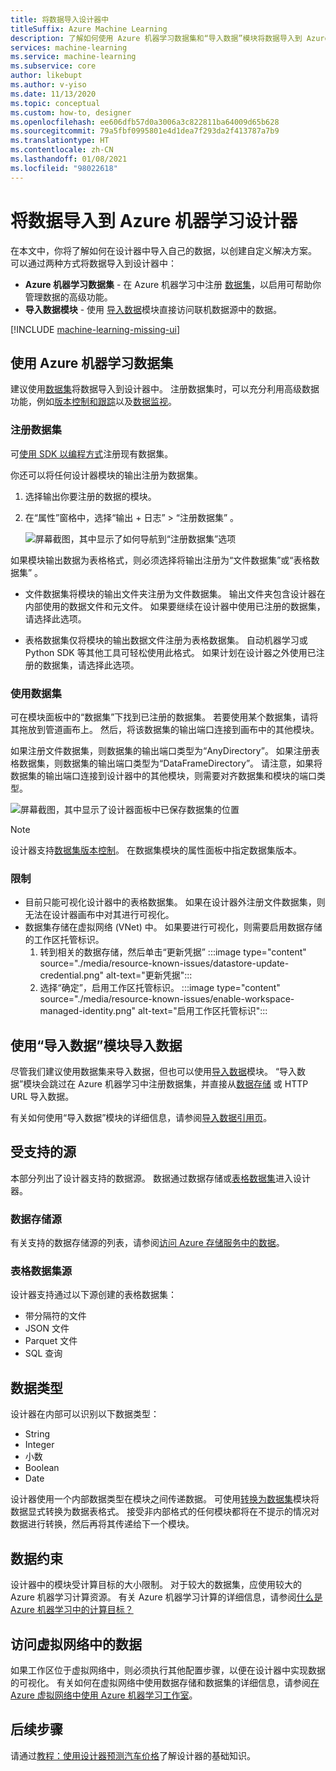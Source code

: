 ```yaml
---
title: 将数据导入设计器中
titleSuffix: Azure Machine Learning
description: 了解如何使用 Azure 机器学习数据集和“导入数据”模块将数据导入到 Azure 机器学习设计器中。
services: machine-learning
ms.service: machine-learning
ms.subservice: core
author: likebupt
ms.author: v-yiso
ms.date: 11/13/2020
ms.topic: conceptual
ms.custom: how-to, designer
ms.openlocfilehash: ee606dfb57d0a3006a3c822811ba64009d65b628
ms.sourcegitcommit: 79a5fbf0995801e4d1dea7f293da2f413787a7b9
ms.translationtype: HT
ms.contentlocale: zh-CN
ms.lasthandoff: 01/08/2021
ms.locfileid: "98022618"
---
```

# <a name="import-data-into-azure-machine-learning-designer"></a>将数据导入到 Azure 机器学习设计器

在本文中，你将了解如何在设计器中导入自己的数据，以创建自定义解决方案。 可以通过两种方式将数据导入到设计器中： 

* **Azure 机器学习数据集** - 在 Azure 机器学习中注册 [数据集](concept-data.md#datasets)，以启用可帮助你管理数据的高级功能。
* **导入数据模块** - 使用 [导入数据](algorithm-module-reference/import-data.md)模块直接访问联机数据源中的数据。

[!INCLUDE [machine-learning-missing-ui](../../includes/machine-learning-missing-ui.md)]

## <a name="use-azure-machine-learning-datasets"></a>使用 Azure 机器学习数据集

建议使用[数据集](concept-data.md#datasets)将数据导入到设计器中。 注册数据集时，可以充分利用高级数据功能，例如[版本控制和跟踪](how-to-version-track-datasets.md)以及[数据监视](how-to-monitor-datasets.md)。

### <a name="register-a-dataset"></a>注册数据集

可[使用 SDK 以编程方式](how-to-create-register-datasets.md#datasets-sdk)注册现有数据集。

你还可以将任何设计器模块的输出注册为数据集。

1. 选择输出你要注册的数据的模块。

1. 在“属性”窗格中，选择“输出 + 日志” > “注册数据集” 。

    ![屏幕截图，其中显示了如何导航到“注册数据集”选项](media/how-to-designer-import-data/register-dataset-designer.png)

如果模块输出数据为表格格式，则必须选择将输出注册为“文件数据集”或“表格数据集” 。

 - 文件数据集将模块的输出文件夹注册为文件数据集。 输出文件夹包含设计器在内部使用的数据文件和元文件。 如果要继续在设计器中使用已注册的数据集，请选择此选项。 

 - 表格数据集仅将模块的输出数据文件注册为表格数据集。 自动机器学习或 Python SDK 等其他工具可轻松使用此格式。 如果计划在设计器之外使用已注册的数据集，请选择此选项。  



### <a name="use-a-dataset"></a>使用数据集

可在模块面板中的“数据集”下找到已注册的数据集。 若要使用某个数据集，请将其拖放到管道画布上。 然后，将该数据集的输出端口连接到画布中的其他模块。 

如果注册文件数据集，则数据集的输出端口类型为“AnyDirectory”。 如果注册表格数据集，则数据集的输出端口类型为“DataFrameDirectory”。 请注意，如果将数据集的输出端口连接到设计器中的其他模块，则需要对齐数据集和模块的端口类型。

![屏幕截图，其中显示了设计器面板中已保存数据集的位置](media/how-to-designer-import-data/use-datasets-designer.png)


> [!NOTE]
> 设计器支持[数据集版本控制](how-to-version-track-datasets.md)。 在数据集模块的属性面板中指定数据集版本。

### <a name="limitations"></a>限制 

- 目前只能可视化设计器中的表格数据集。 如果在设计器外注册文件数据集，则无法在设计器画布中对其进行可视化。
- 数据集存储在虚拟网络 (VNet) 中。 如果要进行可视化，则需要启用数据存储的工作区托管标识。
    1. 转到相关的数据存储，然后单击“更新凭据”
    :::image type="content" source="./media/resource-known-issues/datastore-update-credential.png" alt-text="更新凭据":::
    1. 选择“确定”，启用工作区托管标识。
    :::image type="content" source="./media/resource-known-issues/enable-workspace-managed-identity.png" alt-text="启用工作区托管标识":::

## <a name="import-data-using-the-import-data-module"></a>使用“导入数据”模块导入数据

尽管我们建议使用数据集来导入数据，但也可以使用[导入数据](algorithm-module-reference/import-data.md)模块。 “导入数据”模块会跳过在 Azure 机器学习中注册数据集，并直接从[数据存储](concept-data.md#datastores) 或 HTTP URL 导入数据。

有关如何使用“导入数据”模块的详细信息，请参阅[导入数据引用页](algorithm-module-reference/import-data.md)。


## <a name="supported-sources"></a>受支持的源

本部分列出了设计器支持的数据源。 数据通过数据存储或[表格数据集](how-to-create-register-datasets.md#dataset-types)进入设计器。

### <a name="datastore-sources"></a>数据存储源
有关支持的数据存储源的列表，请参阅[访问 Azure 存储服务中的数据](how-to-access-data.md#supported-data-storage-service-types)。

### <a name="tabular-dataset-sources"></a>表格数据集源

设计器支持通过以下源创建的表格数据集：
 * 带分隔符的文件
 * JSON 文件
 * Parquet 文件
 * SQL 查询

## <a name="data-types"></a>数据类型

设计器在内部可以识别以下数据类型：

* String
* Integer
* 小数
* Boolean
* Date

设计器使用一个内部数据类型在模块之间传递数据。 可使用[转换为数据集](algorithm-module-reference/convert-to-dataset.md)模块将数据显式转换为数据表格式。 接受非内部格式的任何模块都将在不提示的情况对数据进行转换，然后再将其传递给下一个模块。

## <a name="data-constraints"></a>数据约束

设计器中的模块受计算目标的大小限制。 对于较大的数据集，应使用较大的 Azure 机器学习计算资源。 有关 Azure 机器学习计算的详细信息，请参阅[什么是 Azure 机器学习中的计算目标？](concept-compute-target.md#azure-machine-learning-compute-managed)

## <a name="access-data-in-a-virtual-network"></a>访问虚拟网络中的数据

如果工作区位于虚拟网络中，则必须执行其他配置步骤，以便在设计器中实现数据的可视化。 有关如何在虚拟网络中使用数据存储和数据集的详细信息，请参阅[在 Azure 虚拟网络中使用 Azure 机器学习工作室](how-to-enable-studio-virtual-network.md)。

## <a name="next-steps"></a>后续步骤

请通过[教程：使用设计器预测汽车价格](tutorial-designer-automobile-price-train-score.md)了解设计器的基础知识。
